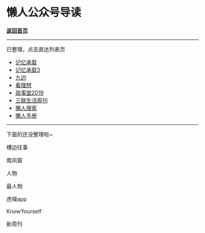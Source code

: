 # 懒人公众号导读

[**返回首页**](/README.md)

***

已整理，点击直达列表页

- [记忆承载](/gzh/记忆承载)
- [记忆承载3](/gzh/记忆承载3)
- [九边](/gzh/九边)
- [看理想](/gzh/看理想.md)
- [政事堂2019](/gzh/政事堂2019)
- [三联生活周刊](/gzh/三联生活周刊)
- [懒人搜索](/gzh/懒人搜索)
- [懒人手册](/gzh/懒人手册)

***

下面的还没整理啦~

槽边往事

南风窗

人物

最人物

虎嗅app

KnowYourself

新周刊
